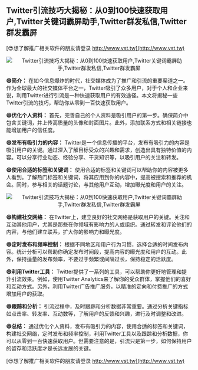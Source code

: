 ## **Twitter引流技巧大揭秘：从0到100快速获取用户,Twitter关键词霸屏助手,Twitter群发私信,Twitter群发霸屏**

[😍想了解推广相关软件的朋友请登录 http://www.vst.tw](http://www.vst.tw)

 <center><img src="https://vst.tw/MP4/tuiguang/png/0.png" alt="Twitter引流技巧大揭秘：从0到100快速获取用户,Twitter关键词霸屏助手,Twitter群发私信,Twitter群发霸屏"></center>

**😄简介：**
在如今信息爆炸的时代，社交媒体成为了推广和引流的重要渠道之一。作为全球最大的社交媒体平台之一，Twitter吸引了众多用户，对于个人和企业来说，利用Twitter进行引流是一种快速获取用户的有效途径。本文将揭秘一些Twitter引流的技巧，帮助你从零到一百快速获取用户。

**😄优化个人资料：**
首先，完善自己的个人资料是吸引用户的第一步。确保简介中包含关键词，并上传高质量的头像和封面图片。此外，添加联系方式和相关链接也能增加用户的信任度。

**😄发布有吸引力的内容：**
Twitter是一个信息传播的平台，发布有吸引力的内容是吸引用户的关键。通过深入了解目标受众的兴趣和需求，创造出具有独特价值的内容。可以分享行业动态、经验分享、干货知识等，以吸引用户的关注和转发。

**😄使用合适的标签和关键词：**
使用合适的标签和关键词可以帮助你的内容被更多人看到。了解热门标签和关键词，将其应用到你的内容中，提高被搜索和推荐的机会。同时，参与相关的话题讨论，与其他用户互动，增加曝光度和用户的关注。

 <center><img src="https://vst.tw/MP4/tuiguang/png/7.png" alt="Twitter引流技巧大揭秘：从0到100快速获取用户,Twitter关键词霸屏助手,Twitter群发私信,Twitter群发霸屏"></center>

**😄构建社交网络：**
在Twitter上，建立良好的社交网络是获取用户的关键。关注和互动其他用户，尤其是那些在你领域有影响力的人或组织。通过转发和评论他们的内容，与他们建立联系，扩大你的影响力和曝光度。

**😄定时发布和频率控制：**
根据不同地区和用户行为习惯，选择合适的时间发布内容。统计分析可以帮助你确定发布时间段，提高内容的曝光度和用户的互动。此外，保持适量的发布频率，不要过于频繁或间隔过长，保持稳定的活跃度。

**😄利用Twitter工具：**
Twitter提供了一系列的工具，可以帮助你更好地管理和提升引流效果。例如，使用Twitter Analytics来了解你的受众群体，掌握他们的喜好和互动方式。另外，利用Twitter广告推广服务，以精准的定向和付费推广的方式增加用户的获取。

**😄跟踪和分析：**
引流过程中，及时跟踪和分析数据非常重要。通过分析关键指标如点击率、转发率、互动数等，了解用户的反馈和兴趣，进行及时调整和改进。

**😄总结：**
通过优化个人资料，发布有吸引力的内容，使用合适的标签和关键词，构建社交网络，定时发布和频率控制，利用Twitter工具以及跟踪和分析数据，你可以从零到一百快速获取用户。但需要注意的是，引流只是第一步，如何保持用户的留存和活跃度才是长远发展的关键。

[😍想了解推广相关软件的朋友请登录 http://www.vst.tw](http://www.vst.tw)



